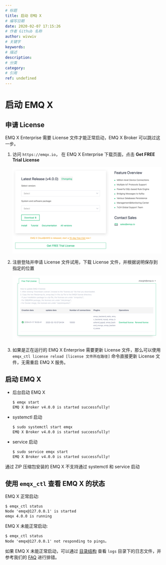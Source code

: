 ```yaml
---
# 标题
title: 启动 EMQ X
# 编写日期
date: 2020-02-07 17:15:26
# 作者 Github 名称
author: wivwiv
# 关键字
keywords:
# 描述
description:
# 分类
category: 
# 引用
ref: undefined
---
```


# 启动 EMQ X

## 申请 License

EMQ X Enterprise 需要 License 文件才能正常启动，EMQ X Broker 可以跳过这一步。

1. 访问 `https://emqx.io`， 在 EMQ X Enterprise 下载页面，点击 **Get FREE Trial License**

    ![](./static/WX20200210-153301@2x.png)

2. 注册登陆并申请 License 文件试用，下载 License 文件，并根据说明保存到指定的位置

    ![](./static/WX20200210-153822@2x.png)

3. 如果是正在运行的 EMQ X Enterprise 需要更新 License 文件，那么可以使用 `emqx_ctl license reload [license 文件所在路径]` 命令直接更新 License 文件，无需重启 EMQ X 服务。

## 启动 EMQ X

+ 后台启动 EMQ X

    ```
    $ emqx start
    EMQ X Broker v4.0.0 is started successfully!
    ```

+ systemctl 启动

    ```
    $ sudo systemctl start emqx
    EMQ X Broker v4.0.0 is started successfully!
    ```

+ service 启动

    ```
    $ sudo service emqx start
    EMQ X Broker v4.0.0 is started successfully!
    ```

通过 ZIP 压缩包安装的 EMQ X 不支持通过 systemctl 和 service 启动

## 使用 `emqx_ctl` 查看 EMQ X 的状态

EMQ X 正常启动: 
```
$ emqx_ctl status
Node 'emqx@127.0.0.1' is started
emqx 4.0.0 is running
```

EMQ X 未能正常启动:
```
$ emqx_ctl status
Node 'emqx@127.0.0.1' not responding to pings。
```

如果 EMQ X 未能正常启动，可以通过 [目录结构](using-emqx/directory.md) 查看 `logs` 目录下的日志文件，并参考我们的 [FAQ]([FAQ](faq/index.md#)) 进行排错。